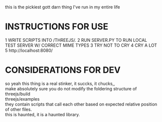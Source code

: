 
this is the pickiest gott darn thing I've run in my entire life
# INSTRUCTIONS FOR USE
1 WRITE SCRIPTS INTO /THREEJS/.
2 RUN SERVER.PY TO RUN LOCAL TEST SERVER W/ CORRECT MIME TYPES
3 TRY NOT TO CRY
4 CRY A LOT
5 http://localhost:8080/

# CONSIDERATIONS FOR DEV
so yeah this thing is a real stinker, it succks, it chucks,,  
make absolutely sure you do not modify the foldering structure of  
threejs/build  
threejs/examples  
they contain scripts that call each other based on expected relative position of other files.  
this is haunted, it is a haunted library.
